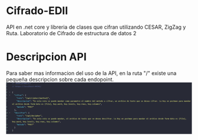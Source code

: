 # Cifrado-EDII
API en .net core y libreria de clases que cifran utilizando CESAR, ZigZag y Ruta. Laboratorio de Cifrado de estructura de datos 2
# Descripcion API
Para saber mas informacion del uso de la API, en la ruta "/" existe una pequeña descripcion sobre cada endopoint.
![Screenshot](screen.png)

